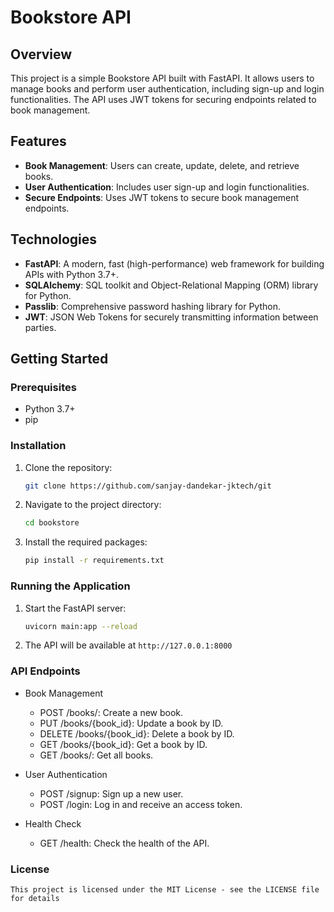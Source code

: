 # Bookstore API

## Overview

This project is a simple Bookstore API built with FastAPI. It allows users to manage books and perform user authentication, including sign-up and login functionalities. The API uses JWT tokens for securing endpoints related to book management.

## Features

- **Book Management**: Users can create, update, delete, and retrieve books.
- **User Authentication**: Includes user sign-up and login functionalities.
- **Secure Endpoints**: Uses JWT tokens to secure book management endpoints.

## Technologies

- **FastAPI**: A modern, fast (high-performance) web framework for building APIs with Python 3.7+.
- **SQLAlchemy**: SQL toolkit and Object-Relational Mapping (ORM) library for Python.
- **Passlib**: Comprehensive password hashing library for Python.
- **JWT**: JSON Web Tokens for securely transmitting information between parties.

## Getting Started

### Prerequisites

- Python 3.7+
- pip

### Installation

1. Clone the repository:
    ```bash
    git clone https://github.com/sanjay-dandekar-jktech/git
    ```

2. Navigate to the project directory:

    ```bash
    cd bookstore
    ```

3. Install the required packages:

    ```bash
    pip install -r requirements.txt
    ```

### Running the Application

1. Start the FastAPI server:

    ```bash
    uvicorn main:app --reload
    ```

2. The API will be available at `http://127.0.0.1:8000`

### API Endpoints

- Book Management

    - POST /books/: Create a new book.
    - PUT /books/{book_id}: Update a book by ID.
    - DELETE /books/{book_id}: Delete a book by ID.
    - GET /books/{book_id}: Get a book by ID.
    - GET /books/: Get all books.

- User Authentication

    - POST /signup: Sign up a new user.
    - POST /login: Log in and receive an access token.

- Health Check
    - GET /health: Check the health of the API.

### License
    This project is licensed under the MIT License - see the LICENSE file for details
